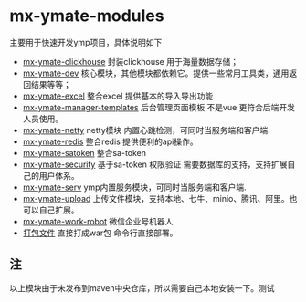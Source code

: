# mx-ymate-modules

主要用于快速开发ymp项目，具体说明如下

- [mx-ymate-clickhouse](mx-ymate-clickhouse)  封装clickhouse 用于海量数据存储；
- [mx-ymate-dev](mx-ymate-dev)  核心模块，其他模块都依赖它。提供一些常用工具类，通用返回结果等等；
- [mx-ymate-excel](mx-ymate-excel) 整合excel 提供基本的导入导出功能
- [mx-ymate-manager-templates](mx-ymate-manager-templates) 后台管理页面模板 不是vue 更符合后端开发人员使用。
- [mx-ymate-netty](mx-ymate-netty) netty模块 内置心跳检测，可同时当服务端和客户端.
- [mx-ymate-redis](mx-ymate-redis) 整合redis  提供便利的api操作。
- [mx-ymate-satoken](mx-ymate-satoken) 整合sa-token
- [mx-ymate-security](mx-ymate-security) 基于sa-token 权限验证 需要数据库的支持，支持扩展自己的用户体系。
- [mx-ymate-serv](mx-ymate-serv) ymp内置服务模块，可同时当服务端和客户端.
- [mx-ymate-upload](mx-ymate-upload) 上传文件模块，支持本地、七牛、minio、腾讯、阿里。也可以自己扩展。
- [mx-ymate-work-robot](mx-ymate-work-robot) 微信企业号机器人
- [打包文件](打包文件) 直接打成war包 命令行直接部署。









## 注
以上模块由于未发布到maven中央仓库，所以需要自己本地安装一下。测试

